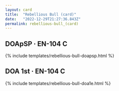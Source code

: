 ```yaml
---
layout: card
title:  "Rebellious Bull (card)"
date:   "2022-12-29T21:27:36.843Z"
permalink: rebellious-bull_(card)
---
```


## DOApSP &middot; EN-104 C

{% include templates/rebellious-bull-doapsp.html %}


## DOA 1st &middot; EN-104 C

{% include templates/rebellious-bull-doa1e.html %}
